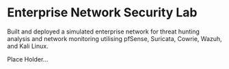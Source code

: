 # Enterprise Network Security Lab
Built and deployed a simulated enterprise network for threat hunting analysis and network monitoring utilising pfSense, Suricata, Cowrie, Wazuh, and Kali Linux.

Place Holder...
